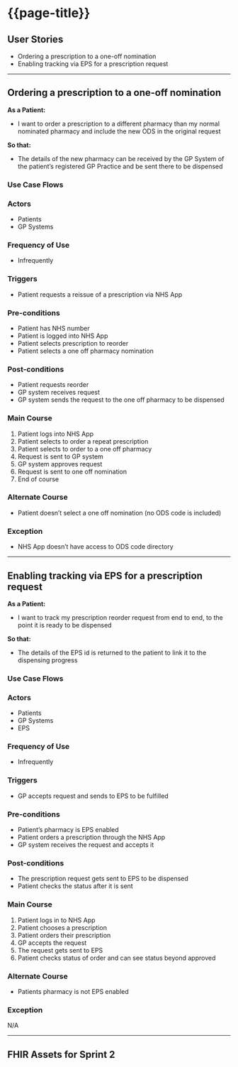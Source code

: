 # {{page-title}}

## User Stories

- Ordering a prescription to a one-off nomination
- Enabling tracking via EPS for a prescription request

<hr>

## Ordering a prescription to a one-off nomination

**As a Patient:**

- I want to order a prescription to a different pharmacy than my normal nominated pharmacy and include the new ODS in the original request

**So that:**

- The details of the new pharmacy can be received by the GP System of the patient’s registered GP Practice and be sent there to be dispensed

### Use Case Flows

### Actors

- Patients
- GP Systems

### Frequency of Use

- Infrequently

### Triggers

- Patient requests a reissue of a prescription via NHS App

### Pre-conditions

- Patient has NHS number
- Patient is logged into NHS App
- Patient selects prescription to reorder
- Patient selects a one off pharmacy nomination

### Post-conditions

- Patient requests reorder 
- GP system receives request
- GP system sends the request to the one off pharmacy to be dispensed

### Main Course

1.	Patient logs into NHS App
2.	Patient selects to order a repeat prescription
3.	Patient selects to order to a one off pharmacy
4.	Request is sent to GP system
5.	GP system approves request
6.	Request is sent to one off nomination
7.	End of course

### Alternate Course

- Patient doesn’t select a one off nomination (no ODS code is included)

### Exception

- NHS App doesn’t have access to ODS code directory

<hr>

## Enabling tracking via EPS for a prescription request

**As a Patient:**

- I want to track my prescription reorder request from end to end, to the point it is ready to be dispensed

**So that:**

- The details of the EPS id is returned to the patient to link it to the dispensing progress

### Use Case Flows

### Actors

- Patients
- GP Systems
- EPS

### Frequency of Use

- Infrequently

### Triggers

- GP accepts request and sends to EPS to be fulfilled

### Pre-conditions

- Patient’s pharmacy is EPS enabled
- Patient orders a prescription through the NHS App
- GP system receives the request and accepts it

### Post-conditions

- The prescription request gets sent to EPS to be dispensed
- Patient checks the status after it is sent

### Main Course

1.	Patient logs in to NHS App
2.	Patient chooses a prescription
3.	Patient orders their prescription
4.	GP accepts the request
5.	The request gets sent to EPS
6.	Patient checks status of order and can see status beyond approved

### Alternate Course

- Patients pharmacy is not EPS enabled

### Exception

N/A

<hr>

## FHIR Assets for Sprint 2
